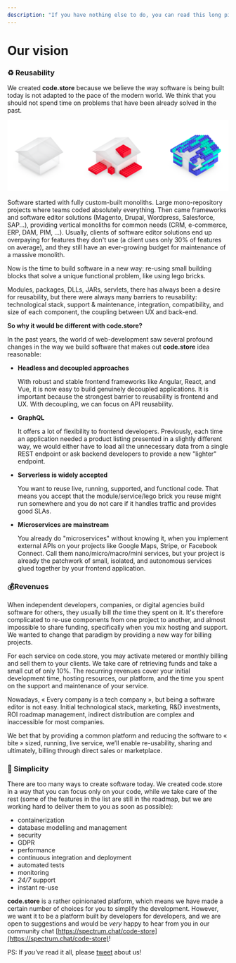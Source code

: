 ```yaml
---
description: "If you have nothing else to do, you can read this long piece of art about our vision of the future of the world. \U0001F926‍♀️"
---
```


# Our vision

### ♻️ Reusability

We created **code.store** because we believe the way software is being built today is not adapted to the pace of the modern world. We think that you should not spend time on problems that have been already solved in the past.

![From custom-built monolith to software editor powered monoliths to re-usable API components.](.gitbook/assets/image%20%281%29.png)

Software started with fully custom-built monoliths. Large mono-repository projects where teams coded absolutely everything. Then came frameworks and software editor solutions \(Magento, Drupal, Wordpress, Salesforce, SAP...\), providing vertical monoliths for common needs \(CRM, e-commerce, ERP, DAM, PIM, ...\). Usually, clients of software editor solutions end up overpaying for features they don't use \(a client uses only 30% of features on average\), and they still have an ever-growing budget for maintenance of a massive monolith. 

Now is the time to build software in a new way: re-using small building blocks that solve a unique functional problem, like using lego bricks.

‌Modules, packages, DLLs, JARs, servlets, there has always been a desire for reusability, but there were always many barriers to reusability: technological stack, support & maintenance, integration, compatibility, and size of each component, the coupling between UX and back-end.

**So why it would be different with code.store?**

In the past years, the world of web-development saw several profound changes in the way we build software that makes out **code.store** idea reasonable:

* **Headless and decoupled approaches**

  With robust and stable frontend frameworks like Angular, React, and Vue, it is now easy to build genuinely decoupled applications. It is important because the strongest barrier to reusability is frontend and UX. With decoupling, we can focus on API reusability.

* **GraphQL**

  It offers a lot of flexibility to frontend developers. Previously, each time an application needed a product listing presented in a slightly different way, we would either have to load all the unnecessary data from a single REST endpoint or ask backend developers to provide a new "lighter" endpoint.

* **Serverless is widely accepted**

  You want to reuse live, running, supported, and functional code. That means you accept that the module/service/lego brick you reuse might run somewhere and you do not care if it handles traffic and provides good SLAs.

* **Microservices are mainstream**

  You already do "microservices" without knowing it, when you implement external APIs on your projects like Google Maps, Stripe, or Facebook Connect. Call them nano/micro/macro/mini services, but your project is already the patchwork of small, isolated, and autonomous services glued together by your frontend application.

### 💰Revenues

When independent developers, companies, or digital agencies build software for others, they usually bill _the_ time they spent on it. It's therefore complicated to re-use components from one project to another, and almost impossible to share funding, specifically when you mix hosting and support. We wanted to change that paradigm by providing a new way for billing projects.

For each service on code.store, you may activate metered or monthly billing and sell them to your clients. We take care of retrieving funds and take a small cut of only 10%. The recurring revenues cover your initial development time, hosting resources, our platform, and the time you spent on the support and maintenance of your service. 

Nowadays, « Every company is a tech company », but being a software editor is not easy. Initial technological stack, marketing, R&D investments, ROI roadmap management, indirect distribution are complex and inaccessible for most companies.

We bet that by providing a common platform and reducing the software to « bite » sized, running, live service, we’ll enable re-usability, sharing and ultimately, billing through direct sales or marketplace.

### 🦄 Simplicity

There are too many ways to create software today. We created code.store in a way that you can focus only on your code, while we take care of the rest \(some of the features in the list are still in the roadmap, but we are working hard to deliver them to you as soon as possible\):

* containerization
* database modelling and management
* security
* GDPR
* performance
* continuous integration and deployment
* automated tests
* monitoring
* _24/7_ support
* instant re-use

**code.store** is a rather opinionated platform, which means we have made a certain number of choices for you to simplify the development. However, we want it to be a platform built by developers for developers, and we are open to suggestions and would be _very_ happy to hear from you in our community chat  [https://spectrum.chat/code-store](https://spectrum.chat/code-store)!

PS: If _you've_ read it all, please [tweet](https://www.twitter.com) about us!

